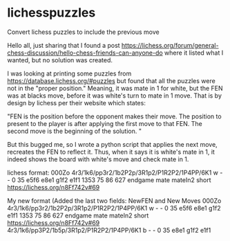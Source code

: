 # lichesspuzzles
Convert lichess puzzles to include the previous move

Hello all, just sharing that I found a post https://lichess.org/forum/general-chess-discussion/hello-chess-friends-can-anyone-do where it listed what I wanted, but no solution was created.  

I was looking at printing some puzzles from https://database.lichess.org/#puzzles but found that all the puzzles were not in the "proper position."  Meaning, it was mate in 1 for white, but the FEN was at blacks move, before it was white's turn to mate in 1 move.  That is by design by lichess per their website which states:

"FEN is the position before the opponent makes their move.
The position to present to the player is after applying the first move to that FEN.
The second move is the beginning of the solution. "

But this bugged me, so I wrote a python script that applies the next move, recreates the FEN to reflect it.  Thus, when it says it is white's mate in 1, it indeed shows the board with white's move and check mate in 1.

lichess format:
000Zo	4r3/1k6/pp3r2/1b2P2p/3R1p2/P1R2P2/1P4PP/6K1 w - - 0 35	e5f6 e8e1 g1f2 e1f1	1353	75	86	627	endgame mate mateIn2 short	https://lichess.org/n8Ff742v#69

My new format (Added the last two fields: NewFEN and New Moves
000Zo	4r3/1k6/pp3r2/1b2P2p/3R1p2/P1R2P2/1P4PP/6K1 w - - 0 35	e5f6 e8e1 g1f2 e1f1	1353	75	86	627	endgame mate mateIn2 short	https://lichess.org/n8Ff742v#69		4r3/1k6/pp3P2/1b5p/3R1p2/P1R2P2/1P4PP/6K1 b - - 0 35	e8e1 g1f2 e1f1


